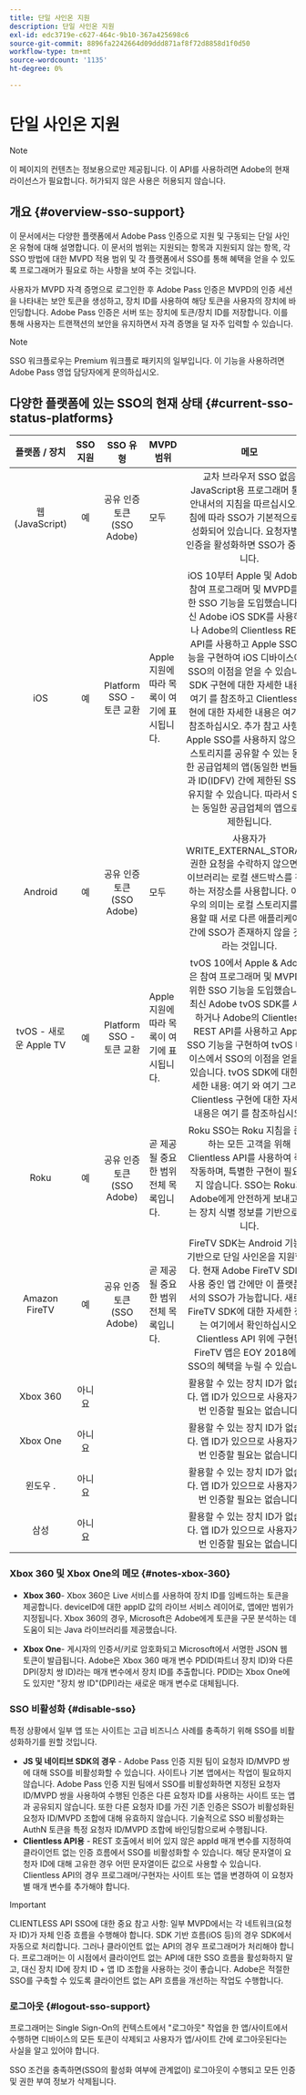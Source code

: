 ```yaml
---
title: 단일 사인온 지원
description: 단일 사인온 지원
exl-id: edc3719e-c627-464c-9b10-367a425698c6
source-git-commit: 8896fa2242664d09ddd871af8f72d8858d1f0d50
workflow-type: tm+mt
source-wordcount: '1135'
ht-degree: 0%

---
```


# 단일 사인온 지원

>[!NOTE]
>
>이 페이지의 컨텐츠는 정보용으로만 제공됩니다. 이 API를 사용하려면 Adobe의 현재 라이선스가 필요합니다. 허가되지 않은 사용은 허용되지 않습니다.

## 개요 {#overview-sso-support}

이 문서에서는 다양한 플랫폼에서 Adobe Pass 인증으로 지원 및 구동되는 단일 사인온 유형에 대해 설명합니다. 이 문서의 범위는 지원되는 항목과 지원되지 않는 항목, 각 SSO 방법에 대한 MVPD 적용 범위 및 각 플랫폼에서 SSO를 통해 혜택을 얻을 수 있도록 프로그래머가 필요로 하는 사항을 보여 주는 것입니다.

사용자가 MVPD 자격 증명으로 로그인한 후 Adobe Pass 인증은 MVPD의 인증 세션을 나타내는 보안 토큰을 생성하고, 장치 ID를 사용하여 해당 토큰을 사용자의 장치에 바인딩합니다. Adobe Pass 인증은 서버 또는 장치에 토큰/장치 ID를 저장합니다. 이를 통해 사용자는 트랜잭션의 보안을 유지하면서 자격 증명을 덜 자주 입력할 수 있습니다.

>[!NOTE]
>
>SSO 워크플로우는 Premium 워크플로 패키지의 일부입니다. 이 기능을 사용하려면 Adobe Pass 영업 담당자에게 문의하십시오.

## 다양한 플랫폼에 있는 SSO의 현재 상태 {#current-sso-status-platforms}

| 플랫폼 / 장치 | SSO 지원 | SSO 유형 | MVPD 범위 | 메모 |
|:-------------------:|:-----------:|:---------------------------------------:|-----------------------------------------------------|:--------------------------------------------------------------------------------------------------------------------------------------------------------------------------------------------------------------------------------------------------------------------------------------------------------------------------------------------------------------------------------------------------------------------------------------------------------------------------------------------------------------------------------------------------------------------------------------------------:|
| 웹(JavaScript) | 예 | 공유 인증 토큰(SSO Adobe) | 모두 | 교차 브라우저 SSO 없음 JavaScript용 프로그래머 통합 안내서의 지침을 따르십시오. 지침에 따라 SSO가 기본적으로 활성화되어 있습니다.  요청자별로 인증을 활성화하면 SSO가 중단됩니다. |
| iOS | 예 | Platform SSO - 토큰 교환 | Apple 지원에 따라 목록이 여기에 표시됩니다. | iOS 10부터 Apple 및 Adobe은 참여 프로그래머 및 MVPD를 위한 SSO 기능을 도입했습니다. 최신 Adobe iOS SDK를 사용하거나 Adobe의 Clientless REST API를 사용하고 Apple SSO 기능을 구현하여 iOS 디바이스에서 SSO의 이점을 얻을 수 있습니다. SDK 구현에 대한 자세한 내용은 여기 를 참조하고 Clientless 구현에 대한 자세한 내용은 여기 를 참조하십시오. 추가 참고 사항: - Apple SSO를 사용하지 않으려면 스토리지를 공유할 수 있는 동일한 공급업체의 앱(동일한 번들 ID)과 ID(IDFV) 간에 제한된 SSO를 유지할 수 있습니다. 따라서 SSO는 동일한 공급업체의 앱으로만 제한됩니다. |
| Android | 예 | 공유 인증 토큰(SSO Adobe) | 모두 | 사용자가 WRITE_EXTERNAL_STORAGE 권한 요청을 수락하지 않으면 라이브러리는 로컬 샌드박스를 작동하는 저장소를 사용합니다. 이 경우의 의미는 로컬 스토리지를 사용할 때 서로 다른 애플리케이션 간에 SSO가 존재하지 않을 것이라는 것입니다. |
| tvOS - 새로운 Apple TV | 예 | Platform SSO - 토큰 교환 | Apple 지원에 따라 목록이 여기에 표시됩니다. | tvOS 10에서 Apple &amp; Adobe은 참여 프로그래머 및 MVPD를 위한 SSO 기능을 도입했습니다. 최신 Adobe tvOS SDK를 사용하거나 Adobe의 Clientless REST API를 사용하고 Apple SSO 기능을 구현하여 tvOS 디바이스에서 SSO의 이점을 얻을 수 있습니다. tvOS SDK에 대한 자세한 내용: 여기 와 여기 그리고 Clientless 구현에 대한 자세한 내용은 여기 를 참조하십시오. |
| Roku | 예 | 공유 인증 토큰(SSO Adobe) | 곧 제공될 중요한 범위 전체 목록입니다. | Roku SSO는 Roku 지침을 준수하는 모든 고객을 위해 Clientless API를 사용하여 즉시 작동하며, 특별한 구현이 필요하지 않습니다. SSO는 Roku가 Adobe에게 안전하게 보내고 있는 장치 식별 정보를 기반으로 합니다. |
| Amazon FireTV | 예 | 공유 인증 토큰(SSO Adobe) | 곧 제공될 중요한 범위 전체 목록입니다. | FireTV SDK는 Android 기능을 기반으로 단일 사인온을 지원합니다. 현재 Adobe FireTV SDK를 사용 중인 앱 간에만 이 플랫폼에서의 SSO가 가능합니다. 새로운 FireTV SDK에 대한 자세한 정보는 여기에서 확인하십시오. Clientless API 위에 구현된 FireTV 앱은 EOY 2018에서 SSO의 혜택을 누릴 수 있습니다. |
| Xbox 360 | 아니요 |                                         |                                                     | 활용할 수 있는 장치 ID가 없습니다. 앱 ID가 있으므로 사용자가 매번 인증할 필요는 없습니다. |
| Xbox One | 아니요 |                                         |                                                     | 활용할 수 있는 장치 ID가 없습니다. 앱 ID가 있으므로 사용자가 매번 인증할 필요는 없습니다. |
| 윈도우 . | 아니요 |                                         |                                                     | 활용할 수 있는 장치 ID가 없습니다. 앱 ID가 있으므로 사용자가 매번 인증할 필요는 없습니다. |
| 삼성 | 아니요 |                                         |                                                     | 활용할 수 있는 장치 ID가 없습니다. 앱 ID가 있으므로 사용자가 매번 인증할 필요는 없습니다. |

### Xbox 360 및 Xbox One의 메모 {#notes-xbox-360}

* **Xbox 360**- Xbox 360은 Live 서비스를 사용하여 장치 ID를 임베드하는 토큰을 제공합니다. deviceID에 대한 appID 값의 라이브 서비스 레이어로, 앱에만 범위가 지정됩니다. Xbox 360의 경우, Microsoft은 Adobe에게 토큰을 구문 분석하는 데 도움이 되는 Java 라이브러리를 제공했습니다.

* **Xbox One**- 게시자의 인증서/키로 암호화되고 Microsoft에서 서명한 JSON 웹 토큰이 발급됩니다. Adobe은 Xbox 360 매개 변수 PDID(파트너 장치 ID)와 다른 DPI(장치 쌍 ID)라는 매개 변수에서 장치 ID를 추출합니다. PDID는 Xbox One에도 있지만 &quot;장치 쌍 ID&quot;(DPI)라는 새로운 매개 변수로 대체됩니다.


### SSO 비활성화 {#disable-sso}

특정 상황에서 일부 앱 또는 사이트는 고급 비즈니스 사례를 충족하기 위해 SSO를 비활성화하기를 원할 것입니다.

* **JS 및 네이티브 SDK의 경우** - Adobe Pass 인증 지원 팀이 요청자 ID/MVPD 쌍에 대해 SSO를 비활성화할 수 있습니다. 사이트나 기본 앱에서는 작업이 필요하지 않습니다.  Adobe Pass 인증 지원 팀에서 SSO를 비활성화하면 지정된 요청자 ID/MVPD 쌍을 사용하여 수행된 인증은 다른 요청자 ID를 사용하는 사이트 또는 앱과 공유되지 않습니다. 또한 다른 요청자 ID를 가진 기존 인증은 SSO가 비활성화된 요청자 ID/MVPD 조합에 대해 유효하지 않습니다. 기술적으로 SSO 비활성화는 AuthN 토큰을 특정 요청자 ID/MVPD 조합에 바인딩함으로써 수행됩니다.
* **Clientless API용** - REST 호출에서 비어 있지 않은 appId 매개 변수를 지정하여 클라이언트 없는 인증 흐름에서 SSO를 비활성화할 수 있습니다. 해당 문자열이 요청자 ID에 대해 고유한 경우 어떤 문자열이든 값으로 사용할 수 있습니다. Clientless API의 경우 프로그래머/구현자는 사이트 또는 앱을 변경하여 이 요청자별 매개 변수를 추가해야 합니다.

>[!IMPORTANT]
>
>CLIENTLESS API SSO에 대한 중요 참고 사항: 일부 MVPD에서는 각 네트워크(요청자 ID)가 자체 인증 흐름을 수행해야 합니다. SDK 기반 흐름(iOS 등)의 경우 SDK에서 자동으로 처리합니다. 그러나 클라이언트 없는 API의 경우 프로그래머가 처리해야 합니다. 프로그래머는 이 시점에서 클라이언트 없는 API에 대한 SSO 흐름을 활성화하지 말고, 대신 장치 ID에 장치 ID + 앱 ID 조합을 사용하는 것이 좋습니다. Adobe은 적절한 SSO를 구축할 수 있도록 클라이언트 없는 API 흐름을 개선하는 작업도 수행합니다.

### 로그아웃 {#logout-sso-support}

프로그래머는 Single Sign-On의 컨텍스트에서 &quot;로그아웃&quot; 작업을 한 앱/사이트에서 수행하면 디바이스의 모든 토큰이 삭제되고 사용자가 앱/사이트 간에 로그아웃된다는 사실을 알고 있어야 합니다.

SSO 조건을 충족하면(SSO의 활성화 여부에 관계없이) 로그아웃이 수행되고 모든 인증 및 권한 부여 정보가 삭제됩니다.

